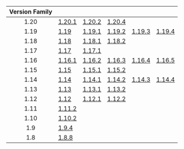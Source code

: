 | Version Family | | | | | |
|:---:|---|---|---|---|---|
| 1.20 | [1.20.1](https://github.com/BaldGang/spigot-build/releases/download/20240107/spigot-1.20.1.jar) | [1.20.2](https://github.com/BaldGang/spigot-build/releases/download/20240107/spigot-1.20.2.jar) | [1.20.4](https://github.com/BaldGang/spigot-build/releases/download/20240107/spigot-1.20.4.jar) | | |
| 1.19 | [1.19](https://github.com/BaldGang/spigot-build/releases/download/20240107/spigot-1.19.jar) | [1.19.1](https://github.com/BaldGang/spigot-build/releases/download/20240107/spigot-1.19.1.jar) | [1.19.2](https://github.com/BaldGang/spigot-build/releases/download/20240107/spigot-1.19.2.jar) | [1.19.3](https://github.com/BaldGang/spigot-build/releases/download/20240107/spigot-1.19.3.jar) | [1.19.4](https://github.com/BaldGang/spigot-build/releases/download/20240107/spigot-1.19.4.jar) |
| 1.18 | [1.18](https://github.com/BaldGang/spigot-build/releases/download/20240107/spigot-1.18.jar) | [1.18.1](https://github.com/BaldGang/spigot-build/releases/download/20240107/spigot-1.18.1.jar) | [1.18.2](https://github.com/BaldGang/spigot-build/releases/download/20240107/spigot-1.18.2.jar) | | |
| 1.17 | [1.17](https://github.com/BaldGang/spigot-build/releases/download/20240107/spigot-1.17.jar) | [1.17.1](https://github.com/BaldGang/spigot-build/releases/download/20240107/spigot-1.17.1.jar) | | | |
| 1.16 | [1.16.1](https://github.com/BaldGang/spigot-build/releases/download/20240107/spigot-1.16.1.jar) | [1.16.2](https://github.com/BaldGang/spigot-build/releases/download/20240107/spigot-1.16.2.jar) | [1.16.3](https://github.com/BaldGang/spigot-build/releases/download/20240107/spigot-1.16.3.jar) | [1.16.4](https://github.com/BaldGang/spigot-build/releases/download/20240107/spigot-1.16.4.jar) | [1.16.5](https://github.com/BaldGang/spigot-build/releases/download/20240107/spigot-1.16.5.jar) |
| 1.15 | [1.15](https://github.com/BaldGang/spigot-build/releases/download/20240107/spigot-1.15.jar) | [1.15.1](https://github.com/BaldGang/spigot-build/releases/download/20240107/spigot-1.15.1.jar) | [1.15.2](https://github.com/BaldGang/spigot-build/releases/download/20240107/spigot-1.15.2.jar) | | |
| 1.14 | [1.14](https://github.com/BaldGang/spigot-build/releases/download/20240107/spigot-1.14.jar) | [1.14.1](https://github.com/BaldGang/spigot-build/releases/download/20240107/spigot-1.14.1.jar) | [1.14.2](https://github.com/BaldGang/spigot-build/releases/download/20240107/spigot-1.14.2.jar) | [1.14.3](https://github.com/BaldGang/spigot-build/releases/download/20240107/spigot-1.14.3.jar) | [1.14.4](https://github.com/BaldGang/spigot-build/releases/download/20240107/spigot-1.14.4.jar) |
| 1.13 | [1.13](https://github.com/BaldGang/spigot-build/releases/download/20240107/spigot-1.13.jar) | [1.13.1](https://github.com/BaldGang/spigot-build/releases/download/20240107/spigot-1.13.1.jar) | [1.13.2](https://github.com/BaldGang/spigot-build/releases/download/20240107/spigot-1.13.2.jar) | | |
| 1.12 | [1.12](https://github.com/BaldGang/spigot-build/releases/download/20240107/spigot-1.12.jar) | [1.12.1](https://github.com/BaldGang/spigot-build/releases/download/20240107/spigot-1.12.1.jar) | [1.12.2](https://github.com/BaldGang/spigot-build/releases/download/20240107/spigot-1.12.2.jar) | | |
| 1.11 | [1.11.2](https://github.com/BaldGang/spigot-build/releases/download/20240107/spigot-1.11.2.jar) | | | | |
| 1.10 | [1.10.2](https://github.com/BaldGang/spigot-build/releases/download/20240107/spigot-1.10.2.jar) | | | | |
| 1.9 | [1.9.4](https://github.com/BaldGang/spigot-build/releases/download/20240107/spigot-1.9.4.jar) | | | | |
| 1.8 | [1.8.8](https://github.com/BaldGang/spigot-build/releases/download/20240107/spigot-1.8.8.jar) | | | | |
